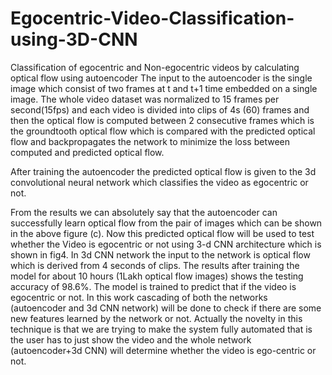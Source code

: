 # Egocentric-Video-Classification-using-3D-CNN
Classification of egocentric and Non-egocentric videos by calculating optical flow using autoencoder
The input to the autoencoder is the single image which consist of two frames at t and t+1 time
embedded on a single image. The whole video dataset was normalized to 15 frames per
second(15fps) and each video is divided into clips of 4s (60) frames and then the optical flow
is computed between 2 consecutive frames which is the groundtooth optical flow which is
compared with the predicted optical flow and backpropagates the network to minimize the
loss between computed and predicted optical flow.

After training the autoencoder the predicted optical flow is given to the 3d convolutional
neural network which classifies the video as egocentric or not.

From the results we can absolutely say that the autoencoder can successfully learn optical
flow from the pair of images which can be shown in the above figure (c). Now this predicted
optical flow will be used to test whether the Video is egocentric or not using 3-d CNN
architecture which is shown in fig4. In 3d CNN network the input to the network is optical
flow which is derived from 4 seconds of clips. The results after training the model for about
10 hours (1Lakh optical flow images) shows the testing accuracy of 98.6%. The model is
trained to predict that if the video is egocentric or not. In this work cascading of both the
networks (autoencoder and 3d CNN network) will be done to check if there are some new
features learned by the network or not. Actually the novelty in this technique is that we are
trying to make the system fully automated that is the user has to just show the video and the
whole network (autoencoder+3d CNN) will determine whether the video is ego-centric or
not.
